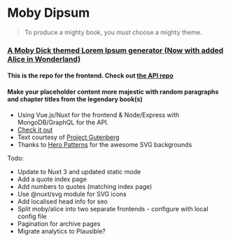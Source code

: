# Moby Dipsum

> To produce a mighty book, you must choose a mighty theme.

### [A Moby Dick themed Lorem Ipsum generator (Now with added Alice in Wonderland)](https://moby-dipsum.com)

#### This is the repo for the frontend. Check out [the API repo](https://github.com/Recidvst/moby-dick-lorem-ipsum-api)

#### Make your placeholder content more majestic with random paragraphs and chapter titles from the legendary book(s)

- Using Vue.js/Nuxt for the frontend & Node/Express with MongoDB/GraphQL for the API.
- [Check it out](https://moby-dipsum.com)
- Text courtesy of [Project Gutenberg](https://www.gutenberg.org/ebooks/2701)
- Thanks to [Hero Patterns](https://www.heropatterns.com/) for the awesome SVG backgrounds

Todo:

- Update to Nuxt 3 and updated static mode
- Add a quote index page
- Add numbers to quotes (matching index page)
- Use @nuxt/svg module for SVG icons
- Add localised head info for seo
- Split moby/alice into two separate frontends - configure with local config file
- Pagination for archive pages
- Migrate analytics to Plausible?
